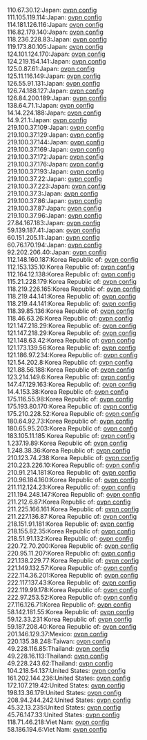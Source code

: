 110.67.30.12:Japan: [ovpn config](vpn/110_67_30_12.ovpn)  
111.105.119.114:Japan: [ovpn config](vpn/111_105_119_114.ovpn)  
114.181.126.116:Japan: [ovpn config](vpn/114_181_126_116.ovpn)  
116.82.179.140:Japan: [ovpn config](vpn/116_82_179_140.ovpn)  
118.236.228.83:Japan: [ovpn config](vpn/118_236_228_83.ovpn)  
119.173.80.105:Japan: [ovpn config](vpn/119_173_80_105.ovpn)  
124.101.124.170:Japan: [ovpn config](vpn/124_101_124_170.ovpn)  
124.219.154.141:Japan: [ovpn config](vpn/124_219_154_141.ovpn)  
125.0.87.61:Japan: [ovpn config](vpn/125_0_87_61.ovpn)  
125.11.116.149:Japan: [ovpn config](vpn/125_11_116_149.ovpn)  
126.55.91.131:Japan: [ovpn config](vpn/126_55_91_131.ovpn)  
126.74.188.127:Japan: [ovpn config](vpn/126_74_188_127.ovpn)  
126.84.200.189:Japan: [ovpn config](vpn/126_84_200_189.ovpn)  
138.64.71.1:Japan: [ovpn config](vpn/138_64_71_1.ovpn)  
14.14.224.188:Japan: [ovpn config](vpn/14_14_224_188.ovpn)  
14.9.21.1:Japan: [ovpn config](vpn/14_9_21_1.ovpn)  
219.100.37.109:Japan: [ovpn config](vpn/219_100_37_109.ovpn)  
219.100.37.129:Japan: [ovpn config](vpn/219_100_37_129.ovpn)  
219.100.37.144:Japan: [ovpn config](vpn/219_100_37_144.ovpn)  
219.100.37.169:Japan: [ovpn config](vpn/219_100_37_169.ovpn)  
219.100.37.172:Japan: [ovpn config](vpn/219_100_37_172.ovpn)  
219.100.37.176:Japan: [ovpn config](vpn/219_100_37_176.ovpn)  
219.100.37.193:Japan: [ovpn config](vpn/219_100_37_193.ovpn)  
219.100.37.22:Japan: [ovpn config](vpn/219_100_37_22.ovpn)  
219.100.37.223:Japan: [ovpn config](vpn/219_100_37_223.ovpn)  
219.100.37.3:Japan: [ovpn config](vpn/219_100_37_3.ovpn)  
219.100.37.86:Japan: [ovpn config](vpn/219_100_37_86.ovpn)  
219.100.37.87:Japan: [ovpn config](vpn/219_100_37_87.ovpn)  
219.100.37.96:Japan: [ovpn config](vpn/219_100_37_96.ovpn)  
27.84.167.183:Japan: [ovpn config](vpn/27_84_167_183.ovpn)  
59.139.187.41:Japan: [ovpn config](vpn/59_139_187_41.ovpn)  
60.151.205.11:Japan: [ovpn config](vpn/60_151_205_11.ovpn)  
60.76.170.194:Japan: [ovpn config](vpn/60_76_170_194.ovpn)  
92.202.206.40:Japan: [ovpn config](vpn/92_202_206_40.ovpn)  
112.148.160.187:Korea Republic of: [ovpn config](vpn/112_148_160_187.ovpn)  
112.153.135.10:Korea Republic of: [ovpn config](vpn/112_153_135_10.ovpn)  
112.164.12.138:Korea Republic of: [ovpn config](vpn/112_164_12_138.ovpn)  
115.21.228.179:Korea Republic of: [ovpn config](vpn/115_21_228_179.ovpn)  
118.219.226.165:Korea Republic of: [ovpn config](vpn/118_219_226_165.ovpn)  
118.219.44.141:Korea Republic of: [ovpn config](vpn/118_219_44_141.ovpn)  
118.219.44.141:Korea Republic of: [ovpn config](vpn/118_219_44_141.ovpn)  
118.39.85.136:Korea Republic of: [ovpn config](vpn/118_39_85_136.ovpn)  
118.46.63.26:Korea Republic of: [ovpn config](vpn/118_46_63_26.ovpn)  
121.147.218.29:Korea Republic of: [ovpn config](vpn/121_147_218_29.ovpn)  
121.147.218.29:Korea Republic of: [ovpn config](vpn/121_147_218_29.ovpn)  
121.148.63.42:Korea Republic of: [ovpn config](vpn/121_148_63_42.ovpn)  
121.173.139.56:Korea Republic of: [ovpn config](vpn/121_173_139_56.ovpn)  
121.186.97.234:Korea Republic of: [ovpn config](vpn/121_186_97_234.ovpn)  
121.54.202.8:Korea Republic of: [ovpn config](vpn/121_54_202_8.ovpn)  
121.88.56.188:Korea Republic of: [ovpn config](vpn/121_88_56_188.ovpn)  
123.214.149.6:Korea Republic of: [ovpn config](vpn/123_214_149_6.ovpn)  
147.47.129.163:Korea Republic of: [ovpn config](vpn/147_47_129_163.ovpn)  
14.4.153.38:Korea Republic of: [ovpn config](vpn/14_4_153_38.ovpn)  
175.116.55.98:Korea Republic of: [ovpn config](vpn/175_116_55_98.ovpn)  
175.193.80.170:Korea Republic of: [ovpn config](vpn/175_193_80_170.ovpn)  
175.210.228.52:Korea Republic of: [ovpn config](vpn/175_210_228_52.ovpn)  
180.64.92.73:Korea Republic of: [ovpn config](vpn/180_64_92_73.ovpn)  
180.65.95.203:Korea Republic of: [ovpn config](vpn/180_65_95_203.ovpn)  
183.105.11.185:Korea Republic of: [ovpn config](vpn/183_105_11_185.ovpn)  
1.237.19.89:Korea Republic of: [ovpn config](vpn/1_237_19_89.ovpn)  
1.248.38.36:Korea Republic of: [ovpn config](vpn/1_248_38_36.ovpn)  
210.123.74.238:Korea Republic of: [ovpn config](vpn/210_123_74_238.ovpn)  
210.223.226.10:Korea Republic of: [ovpn config](vpn/210_223_226_10.ovpn)  
210.91.214.181:Korea Republic of: [ovpn config](vpn/210_91_214_181.ovpn)  
210.96.184.160:Korea Republic of: [ovpn config](vpn/210_96_184_160.ovpn)  
211.112.124.23:Korea Republic of: [ovpn config](vpn/211_112_124_23.ovpn)  
211.194.248.147:Korea Republic of: [ovpn config](vpn/211_194_248_147.ovpn)  
211.212.6.87:Korea Republic of: [ovpn config](vpn/211_212_6_87.ovpn)  
211.225.166.161:Korea Republic of: [ovpn config](vpn/211_225_166_161.ovpn)  
211.227.136.87:Korea Republic of: [ovpn config](vpn/211_227_136_87.ovpn)  
218.151.91.181:Korea Republic of: [ovpn config](vpn/218_151_91_181.ovpn)  
218.155.82.35:Korea Republic of: [ovpn config](vpn/218_155_82_35.ovpn)  
218.51.91.132:Korea Republic of: [ovpn config](vpn/218_51_91_132.ovpn)  
220.72.70.200:Korea Republic of: [ovpn config](vpn/220_72_70_200.ovpn)  
220.95.11.207:Korea Republic of: [ovpn config](vpn/220_95_11_207.ovpn)  
221.138.229.77:Korea Republic of: [ovpn config](vpn/221_138_229_77.ovpn)  
221.149.132.57:Korea Republic of: [ovpn config](vpn/221_149_132_57.ovpn)  
222.114.36.201:Korea Republic of: [ovpn config](vpn/222_114_36_201.ovpn)  
222.117.137.43:Korea Republic of: [ovpn config](vpn/222_117_137_43.ovpn)  
222.119.99.178:Korea Republic of: [ovpn config](vpn/222_119_99_178.ovpn)  
222.97.253.52:Korea Republic of: [ovpn config](vpn/222_97_253_52.ovpn)  
27.116.126.71:Korea Republic of: [ovpn config](vpn/27_116_126_71.ovpn)  
58.142.181.55:Korea Republic of: [ovpn config](vpn/58_142_181_55.ovpn)  
59.12.33.231:Korea Republic of: [ovpn config](vpn/59_12_33_231.ovpn)  
59.187.208.40:Korea Republic of: [ovpn config](vpn/59_187_208_40.ovpn)  
201.146.129.37:Mexico: [ovpn config](vpn/201_146_129_37.ovpn)  
220.135.38.248:Taiwan: [ovpn config](vpn/220_135_38_248.ovpn)  
49.228.116.85:Thailand: [ovpn config](vpn/49_228_116_85.ovpn)  
49.228.16.113:Thailand: [ovpn config](vpn/49_228_16_113.ovpn)  
49.228.243.62:Thailand: [ovpn config](vpn/49_228_243_62.ovpn)  
104.218.54.137:United States: [ovpn config](vpn/104_218_54_137.ovpn)  
161.202.144.236:United States: [ovpn config](vpn/161_202_144_236.ovpn)  
172.107.219.42:United States: [ovpn config](vpn/172_107_219_42.ovpn)  
198.13.36.179:United States: [ovpn config](vpn/198_13_36_179.ovpn)  
208.94.244.242:United States: [ovpn config](vpn/208_94_244_242.ovpn)  
45.32.13.235:United States: [ovpn config](vpn/45_32_13_235.ovpn)  
45.76.147.33:United States: [ovpn config](vpn/45_76_147_33.ovpn)  
118.71.46.218:Viet Nam: [ovpn config](vpn/118_71_46_218.ovpn)  
58.186.194.6:Viet Nam: [ovpn config](vpn/58_186_194_6.ovpn)  
